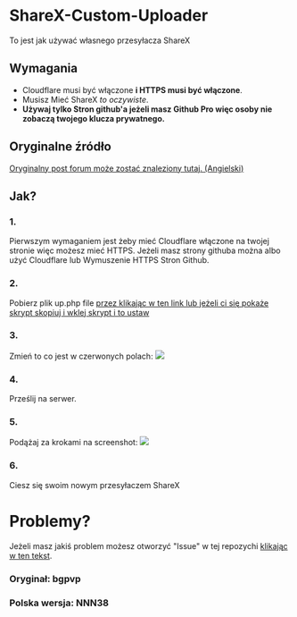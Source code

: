 # ShareX-Custom-Uploader
To jest jak używać własnego przesyłacza ShareX

## Wymagania
- Cloudflare musi być włączone **i HTTPS musi być włączone**.
- Musisz Mieć ShareX *to oczywiste*.
- **Używaj tylko Stron github'a jeżeli masz Github Pro więc osoby nie zobaczą twojego klucza prywatnego.**

## Oryginalne źródło
[Oryginalny post forum może zostać znaleziony tutaj. (Angielski)](https://www.nextgenupdate.com/forums/computers/886853-how-make-your-own-custom-sharex-image-uploader-custom-domain-etc.html)

## Jak?
### 1.
Pierwszym wymaganiem jest żeby mieć Cloudflare włączone na twojej stronie więc możesz mieć HTTPS.
Jeżeli masz strony githuba można albo użyć Cloudflare lub Wymuszenie HTTPS Stron Github.
### 2.
Pobierz plik up.php file [przez klikając w ten link lub jeżeli ci się pokaże skrypt skopiuj i wklej skrypt i to ustaw](https://github.com/NNN38/ShareX-Custom-Uploader/raw/master/up.php)
### 3.
Zmień to co jest w czerwonych polach: ![](https://i.bgpvp.xyz/slloO.png) 
### 4.
Prześlij na serwer.
### 5.
Podążaj za krokami na screenshot: ![](https://i.imgur.com/J3z35jW.png)
### 6.
Ciesz się swoim nowym przesyłaczem ShareX

# Problemy?
Jeżeli masz jakiś problem możesz otworzyć "Issue" w tej repozychi [klikając w ten tekst](https://github.com/NNN38/ShareX-Custom-Uploader/issues/new).

### Oryginał: bgpvp
### Polska wersja: NNN38
